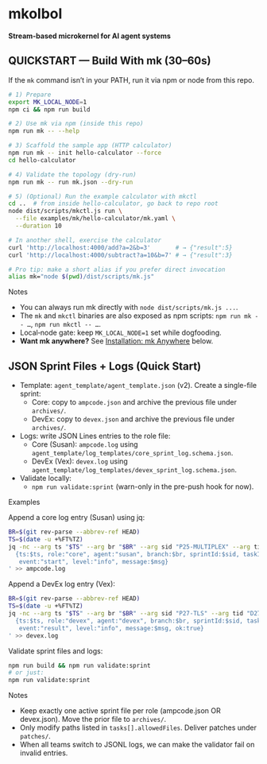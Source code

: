 # mkolbol

**Stream-based microkernel for AI agent systems**

## QUICKSTART — Build With mk (30–60s)

If the `mk` command isn’t in your PATH, run it via npm or node from this repo.

```bash
# 1) Prepare
export MK_LOCAL_NODE=1
npm ci && npm run build

# 2) Use mk via npm (inside this repo)
npm run mk -- --help

# 3) Scaffold the sample app (HTTP calculator)
npm run mk -- init hello-calculator --force
cd hello-calculator

# 4) Validate the topology (dry-run)
npm run mk -- run mk.json --dry-run

# 5) (Optional) Run the example calculator with mkctl
cd ..  # from inside hello-calculator, go back to repo root
node dist/scripts/mkctl.js run \
  --file examples/mk/hello-calculator/mk.yaml \
  --duration 10

# In another shell, exercise the calculator
curl 'http://localhost:4000/add?a=2&b=3'       # → {"result":5}
curl 'http://localhost:4000/subtract?a=10&b=7' # → {"result":3}

# Pro tip: make a short alias if you prefer direct invocation
alias mk="node $(pwd)/dist/scripts/mk.js"
```

Notes

- You can always run mk directly with `node dist/scripts/mk.js ...`.
- The `mk` and `mkctl` binaries are also exposed as npm scripts: `npm run mk -- …`, `npm run mkctl -- …`.
- Local‑node gate: keep `MK_LOCAL_NODE=1` set while dogfooding.
- **Want mk anywhere?** See [Installation: mk Anywhere](#installation-mk-anywhere-self-install) below.

## JSON Sprint Files + Logs (Quick Start)

- Template: `agent_template/agent_template.json` (v2). Create a single-file sprint:
  - Core: copy to `ampcode.json` and archive the previous file under `archives/`.
  - DevEx: copy to `devex.json` and archive the previous file under `archives/`.
- Logs: write JSON Lines entries to the role file:
  - Core (Susan): `ampcode.log` using `agent_template/log_templates/core_sprint_log.schema.json`.
  - DevEx (Vex): `devex.log` using `agent_template/log_templates/devex_sprint_log.schema.json`.
- Validate locally:
  - `npm run validate:sprint` (warn-only in the pre-push hook for now).

Examples

Append a core log entry (Susan) using jq:

```bash
BR=$(git rev-parse --abbrev-ref HEAD)
TS=$(date -u +%FT%TZ)
jq -nc --arg ts "$TS" --arg br "$BR" --arg sid "P25-MULTIPLEX" --arg tid "N2501" --arg msg "Begin FrameMux v1" '
  {ts:$ts, role:"core", agent:"susan", branch:$br, sprintId:$sid, taskId:$tid,
   event:"start", level:"info", message:$msg}
' >> ampcode.log
```

Append a DevEx log entry (Vex):

```bash
BR=$(git rev-parse --abbrev-ref HEAD)
TS=$(date -u +%FT%TZ)
jq -nc --arg ts "$TS" --arg br "$BR" --arg sid "P27-TLS" --arg tid "D2701" --arg msg "Add --tls/--mtls flags + docs" '
  {ts:$ts, role:"devex", agent:"devex", branch:$br, sprintId:$sid, taskId:$tid,
   event:"result", level:"info", message:$msg, ok:true}
' >> devex.log
```

Validate sprint files and logs:

```bash
npm run build && npm run validate:sprint
# or just:
npm run validate:sprint
```

Notes
- Keep exactly one active sprint file per role (ampcode.json OR devex.json). Move the prior file to `archives/`.
- Only modify paths listed in `tasks[].allowedFiles`. Deliver patches under `patches/`.
- When all teams switch to JSONL logs, we can make the validator fail on invalid entries.
